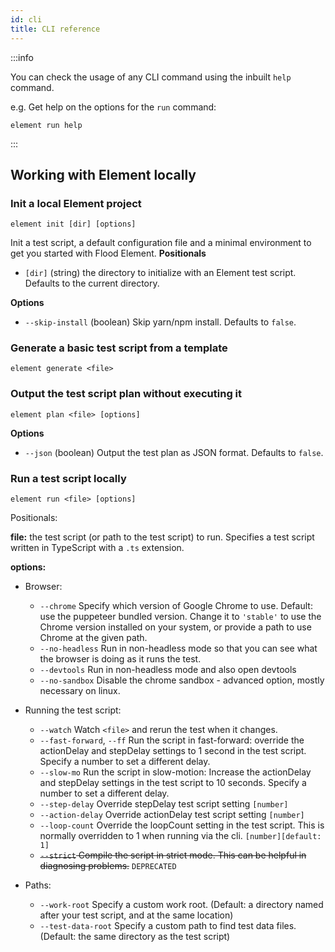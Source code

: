 ```yaml
---
id: cli
title: CLI reference
---
```


:::info

You can check the usage of any CLI command using the inbuilt `help` command.

e.g. Get help on the options for the `run` command:

```shell
element run help
```

:::
## Working with Element locally

### Init a local Element project

```shell
element init [dir] [options]
```

Init a test script, a default configuration file and a minimal environment to get you started with Flood Element.
**Positionals**
- `[dir]` (string) the directory to initialize with an Element test script. Defaults to the current directory.

**Options**
- `--skip-install` (boolean) Skip yarn/npm install. Defaults to `false`.

### Generate a basic test script from a template

```shell
element generate <file>
```

### Output the test script plan without executing it

```shell
element plan <file> [options]
```
**Options**
- `--json` (boolean) Output the test plan as JSON format. Defaults to `false`.

### Run a test script locally

```shell
element run <file> [options]
```

Positionals:

**file:** the test script (or path to the test script) to run. Specifies a test script written in TypeScript with a `.ts` extension.

**options:**

- Browser:

  - `--chrome` Specify which version of Google Chrome to use. Default: use
    the puppeteer bundled version. Change it to `'stable'` to use the Chrome version installed on your system, or provide a path to use Chrome at the given path.
  - `--no-headless` Run in non-headless mode so that you can see what the browser is doing as it runs the test.
  - `--devtools` Run in non-headless mode and also open devtools
  - `--no-sandbox` Disable the chrome sandbox - advanced option, mostly necessary on linux.

- Running the test script:

  - `--watch` Watch `<file>` and rerun the test when it changes.
  - `--fast-forward`, `--ff` Run the script in fast-forward: override the actionDelay and stepDelay settings to 1 second in the test script. Specify a number to set a different delay.
  - `--slow-mo` Run the script in slow-motion: Increase the actionDelay
  and stepDelay settings in the test script to 10 seconds.
  Specify a number to set a different delay.
  - `--step-delay` Override stepDelay test script setting `[number]`
  - `--action-delay` Override actionDelay test script setting `[number]`
  - `--loop-count` Override the loopCount setting in the test script. This
  is normally overridden to 1 when running via the cli.
  `[number][default: 1]`
  - ~~`--strict` Compile the script in strict mode. This can be helpful
  in diagnosing problems.~~ `DEPRECATED`

- Paths:

  - `--work-root` Specify a custom work root. (Default: a directory named
  after your test script, and at the same location)
  - `--test-data-root` Specify a custom path to find test data files. (Default: the
  same directory as the test script)


